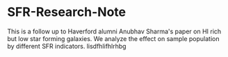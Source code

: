 # SFR-Research-Note
This is a follow up to Haverford alumni Anubhav Sharma's paper on HI rich but low star forming galaxies. We analyze the effect on sample population by different SFR indicators.
lisdfhlifhlrhbg
